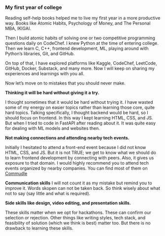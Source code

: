 ### My first year of college

Reading self-help books helped me to live my first year in a more productive way.
Books like Atomic Habits, Psychology of Money, and The Personal MBA, IKIGAI.

Then I build atomic habits of solving one or two competitive programming questions daily on CodeChef.
I knew Python at the time of entering college. Then we learn C, C++, frontend development, ML, playing around with Python’s libraries, Git, and GitHub.

On top of that, I have explored platforms like Kaggle, CodeChef, LeetCode, GitHub, Docker, Substack, and many more.
Now I will keep on sharing my experiences and learnings with you all.

Now let’s move on to mistakes that you should never make.

**Thinking it will be hard without giving it a try.**

I thought sometimes that it would be hard without trying it. I have wasted some of my energy on easier topics rather than learning those core, quite hard topics.
Talking specifically, I thought backend would be hard, so I should focus on frontend.
In this way I kept learning HTML, CSS, and JS. But when I tried to code in FastAPI after reading about it. It was quite easy for dealing with ML models and websites then.

**Not making connections and attending nearby tech events.**

Initially I hesitated to attend a front-end event because I did not know HTML, CSS, and JS.
But it is not TRUE; we get to know what we should do to learn frontend development by connecting with peers.
Also, it gives us exposure to that domain.
I would highly recommend you to attend tech events organized by nearby companies.
You can find most of them on [Commudle](https://www.commudle.com/)

**Communication skills**
I will not count it as my mistake but remind you to improve it.
Words skopen can not be taken back.
So think wisely about what not to say (say little and what is required).

**Side skills like design, video editing, and presentation skills.**

These skills matter when we opt for hackathons. These can confirm our selection or rejection. Other things like writing styles, tech stack, and feasibility of solution (which we think is best) matter too.
But there is no drawback to learning these skills.

